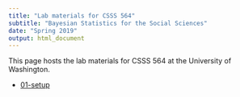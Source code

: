 ```yaml
---
title: "Lab materials for CSSS 564"
subtitle: "Bayesian Statistics for the Social Sciences"
date: "Spring 2019"
output: html_document
---
```


This page hosts the lab materials for CSSS 564 at the University of Washington.

- [01-setup](./01-setup/01-setup.html)
